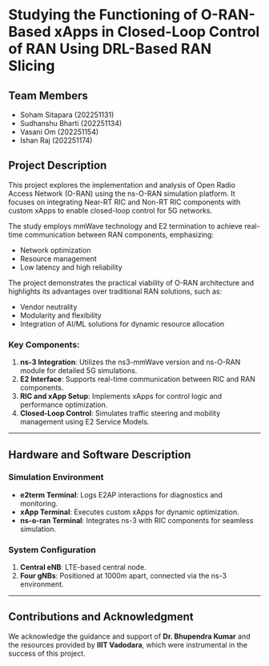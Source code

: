 # Studying the Functioning of O-RAN-Based xApps in Closed-Loop Control of RAN Using DRL-Based RAN Slicing

## Team Members
- Soham Sitapara (202251131)
- Sudhanshu Bharti (202251134)
- Vasani Om (202251154)
- Ishan Raj (202251174)

## Project Description
This project explores the implementation and analysis of Open Radio Access Network (O-RAN) using the ns-O-RAN simulation platform. It focuses on integrating Near-RT RIC and Non-RT RIC components with custom xApps to enable closed-loop control for 5G networks. 

The study employs mmWave technology and E2 termination to achieve real-time communication between RAN components, emphasizing:
- Network optimization
- Resource management
- Low latency and high reliability

The project demonstrates the practical viability of O-RAN architecture and highlights its advantages over traditional RAN solutions, such as:
- Vendor neutrality
- Modularity and flexibility
- Integration of AI/ML solutions for dynamic resource allocation

### Key Components:
1. **ns-3 Integration**: Utilizes the ns3-mmWave version and ns-O-RAN module for detailed 5G simulations.
2. **E2 Interface**: Supports real-time communication between RIC and RAN components.
3. **RIC and xApp Setup**: Implements xApps for control logic and performance optimization.
4. **Closed-Loop Control**: Simulates traffic steering and mobility management using E2 Service Models.

---

## Hardware and Software Description

### Simulation Environment
- **e2term Terminal**: Logs E2AP interactions for diagnostics and monitoring.
- **xApp Terminal**: Executes custom xApps for dynamic optimization.
- **ns-o-ran Terminal**: Integrates ns-3 with RIC components for seamless simulation.

### System Configuration
1. **Central eNB**: LTE-based central node.
2. **Four gNBs**: Positioned at 1000m apart, connected via the ns-3 environment.

---

## Contributions and Acknowledgment
We acknowledge the guidance and support of **Dr. Bhupendra Kumar** and the resources provided by **IIIT Vadodara**, which were instrumental in the success of this project.

